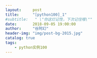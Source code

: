 ```yaml
---
layout:     post
title:      "[python100]_1"
#subtitle:   " \"你这烂记性，下次记住哦\""
date:       2018-09-05 19:00:00
author:     "谷阿幻"
header-img: "img/post-bg-2015.jpg"
catalog: true
tags:
    - python实例100
---
```



